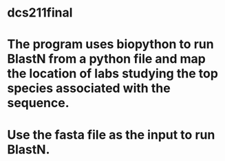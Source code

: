 # dcs211final

# The program uses biopython to run BlastN from a python file and map the location of labs studying the top species associated with the sequence.

# Use the fasta file as the input to run BlastN.
